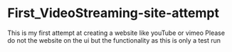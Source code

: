 # First_VideoStreaming-site-attempt
This is my first attempt at creating a website like youTube or vimeo 
Please do not the website on the ui but the functionality as this is only a test run
